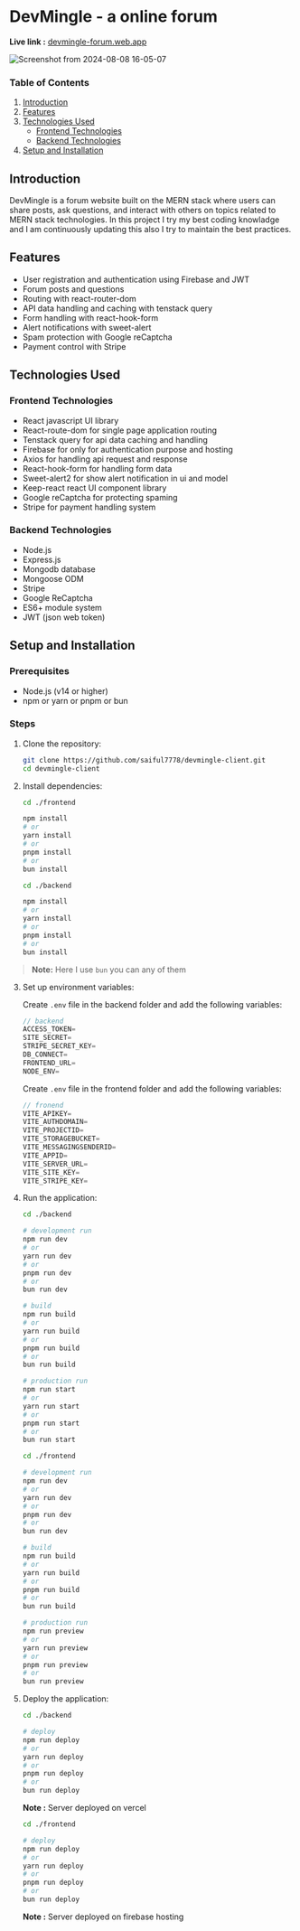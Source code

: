 # DevMingle - a online forum

**Live link :** [devmingle-forum.web.app](https://devmingle-forum.web.app)

![Screenshot from 2024-08-08 16-05-07](https://github.com/user-attachments/assets/1b8ad311-c6fe-4e78-9ae1-5d65d95eff49)

### Table of Contents

1. [Introduction](#introduction)
2. [Features](#features)
3. [Technologies Used](#technologies-used)
   - [Frontend Technologies](#frontend-technologies)
   - [Backend Technologies](#backend-technologies)
4. [Setup and Installation](#setup-and-installation)

## Introduction

DevMingle is a forum website built on the MERN stack where users can share posts, ask questions, and interact with others on topics related to MERN stack technologies. In this project I try my best coding knowladge and I am continuously updating this also I try to maintain the best practices.

## Features

- User registration and authentication using Firebase and JWT
- Forum posts and questions
- Routing with react-router-dom
- API data handling and caching with tenstack query
- Form handling with react-hook-form
- Alert notifications with sweet-alert
- Spam protection with Google reCaptcha
- Payment control with Stripe

## Technologies Used

### Frontend Technologies

- React javascript UI library
- React-route-dom for single page application routing
- Tenstack query for api data caching and handling
- Firebase for only for authentication purpose and hosting
- Axios for handling api request and response
- React-hook-form for handling form data
- Sweet-alert2 for show alert notification in ui and model
- Keep-react react UI component library
- Google reCaptcha for protecting spaming
- Stripe for payment handling system

### Backend Technologies

- Node.js
- Express.js
- Mongodb database
- Mongoose ODM
- Stripe
- Google ReCaptcha
- ES6+ module system
- JWT (json web token)

## Setup and Installation

### Prerequisites

- Node.js (v14 or higher)
- npm or yarn or pnpm or bun

### Steps

1. Clone the repository:

   ```bash
   git clone https://github.com/saiful7778/devmingle-client.git
   cd devmingle-client
   ```

2. Install dependencies:

   ```bash
   cd ./frontend

   npm install
   # or
   yarn install
   # or
   pnpm install
   # or
   bun install
   ```

   ```bash
   cd ./backend

   npm install
   # or
   yarn install
   # or
   pnpm install
   # or
   bun install
   ```

> **Note:** Here I use `bun` you can any of them

3. Set up environment variables:

   Create `.env` file in the backend folder and add the following variables:

   ```js
   // backend
   ACCESS_TOKEN=
   SITE_SECRET=
   STRIPE_SECRET_KEY=
   DB_CONNECT=
   FRONTEND_URL=
   NODE_ENV=
   ```

   Create `.env` file in the frontend folder and add the following variables:

   ```js
   // fronend
   VITE_APIKEY=
   VITE_AUTHDOMAIN=
   VITE_PROJECTID=
   VITE_STORAGEBUCKET=
   VITE_MESSAGINGSENDERID=
   VITE_APPID=
   VITE_SERVER_URL=
   VITE_SITE_KEY=
   VITE_STRIPE_KEY=
   ```

4. Run the application:

   ```bash
   cd ./backend

   # development run
   npm run dev
   # or
   yarn run dev
   # or
   pnpm run dev
   # or
   bun run dev

   # build
   npm run build
   # or
   yarn run build
   # or
   pnpm run build
   # or
   bun run build

   # production run
   npm run start
   # or
   yarn run start
   # or
   pnpm run start
   # or
   bun run start
   ```

   ```bash
   cd ./frontend

   # development run
   npm run dev
   # or
   yarn run dev
   # or
   pnpm run dev
   # or
   bun run dev

   # build
   npm run build
   # or
   yarn run build
   # or
   pnpm run build
   # or
   bun run build

   # production run
   npm run preview
   # or
   yarn run preview
   # or
   pnpm run preview
   # or
   bun run preview
   ```

5. Deploy the application:

   ```bash
   cd ./backend

   # deploy
   npm run deploy
   # or
   yarn run deploy
   # or
   pnpm run deploy
   # or
   bun run deploy
   ```

   **Note :** Server deployed on vercel

   ```bash
   cd ./frontend

   # deploy
   npm run deploy
   # or
   yarn run deploy
   # or
   pnpm run deploy
   # or
   bun run deploy
   ```

   **Note :** Server deployed on firebase hosting
